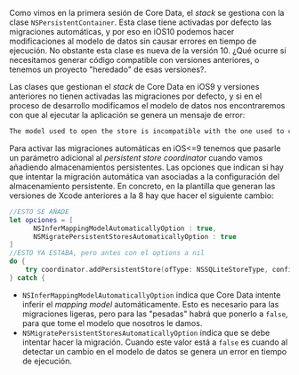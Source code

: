 
Como vimos en la primera sesión de Core Data, el *stack* se gestiona con la clase `NSPersistentContainer`. Esta clase tiene activadas por defecto las migraciones automáticas, y por eso en iOS10 podemos hacer modificaciones al modelo de datos sin causar errores en tiempo de ejecución. No obstante esta clase es nueva de la versión 10. ¿Qué ocurre si necesitamos generar código compatible con versiones anteriores, o tenemos un proyecto "heredado" de esas versiones?.

Las clases que gestionan el *stack* de Core Data en iOS9 y versiones anteriores no tienen activadas las migraciones por defecto, y si en el proceso de desarrollo modificamos el modelo de datos nos encontraremos con que al ejecutar la aplicación se genera un mensaje de error:

```bash
The model used to open the store is incompatible with the one used to create the store
```

Para activar las migraciones automáticas en iOS<=9 tenemos que pasarle un parámetro adicional al *persistent store coordinator* cuando vamos añadiendo almacenamientos persistentes. Las opciones que indican si hay que intentar la migración automática van asociadas a la configuración del almacenamiento persistente. En concreto, en la plantilla que generan las versiones de Xcode anteriores a la 8 hay que hacer el siguiente cambio:

```swift
//ESTO SE AÑADE
let opciones = [
      NSInferMappingModelAutomaticallyOption : true,
      NSMigratePersistentStoresAutomaticallyOption : true
]
//ESTO YA ESTABA, pero antes con el options a nil
do {
    try coordinator.addPersistentStore(ofType: NSSQLiteStoreType, configurationName: nil, at: url, options: opciones)
} catch {
```

- `NSInferMappingModelAutomaticallyOption` indica que Core Data intente inferir el *mapping model* automáticamente. Esto es necesario para las migraciones ligeras, pero para las "pesadas" habrá que ponerlo a `false`, para que tome el modelo que nosotros le damos.
- `NSMigratePersistentStoresAutomaticallyOption` indica que se debe intentar hacer la migración. Cuando este valor está a `false` es cuando al detectar un cambio en el modelo de datos se genera un error en tiempo de ejecución.